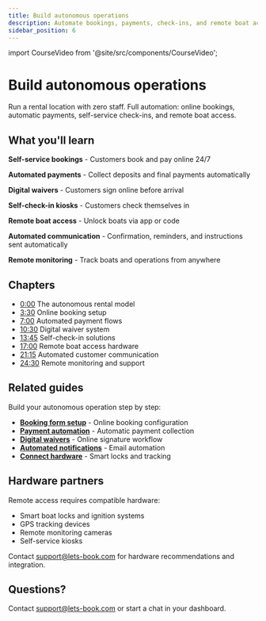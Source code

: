 ```yaml
---
title: Build autonomous operations
description: Automate bookings, payments, check-ins, and remote boat access
sidebar_position: 6
---
```


import CourseVideo from '@site/src/components/CourseVideo';

# Build autonomous operations

<CourseVideo videoId="VIDEO_ID_HERE" title="Build autonomous operations" />

Run a rental location with zero staff. Full automation: online bookings, automatic payments, self-service check-ins, and remote boat access.

## What you'll learn

**Self-service bookings** - Customers book and pay online 24/7

**Automated payments** - Collect deposits and final payments automatically

**Digital waivers** - Customers sign online before arrival

**Self-check-in kiosks** - Customers check themselves in

**Remote boat access** - Unlock boats via app or code

**Automated communication** - Confirmation, reminders, and instructions sent automatically

**Remote monitoring** - Track boats and operations from anywhere

## Chapters

- [0:00](https://www.youtube.com/watch?v=VIDEO_ID_HERE&t=0s) The autonomous rental model
- [3:30](https://www.youtube.com/watch?v=VIDEO_ID_HERE&t=210s) Online booking setup
- [7:00](https://www.youtube.com/watch?v=VIDEO_ID_HERE&t=420s) Automated payment flows
- [10:30](https://www.youtube.com/watch?v=VIDEO_ID_HERE&t=630s) Digital waiver system
- [13:45](https://www.youtube.com/watch?v=VIDEO_ID_HERE&t=825s) Self-check-in solutions
- [17:00](https://www.youtube.com/watch?v=VIDEO_ID_HERE&t=1020s) Remote boat access hardware
- [21:15](https://www.youtube.com/watch?v=VIDEO_ID_HERE&t=1275s) Automated customer communication
- [24:30](https://www.youtube.com/watch?v=VIDEO_ID_HERE&t=1470s) Remote monitoring and support

## Related guides

Build your autonomous operation step by step:

- **[Booking form setup](/guides/booking-form/add-to-website)** - Online booking configuration
- **[Payment automation](/guides/payments/receive-payments)** - Automatic payment collection
- **[Digital waivers](/guides/day-to-day/work-with-waivers)** - Online signature workflow
- **[Automated notifications](/guides/boost-revenue/automate-aftersales-and-loyalty)** - Email automation
- **[Connect hardware](/guides/boats/manage-boats)** - Smart locks and tracking

## Hardware partners

Remote access requires compatible hardware:

- Smart boat locks and ignition systems
- GPS tracking devices
- Remote monitoring cameras
- Self-service kiosks

Contact [support@lets-book.com](mailto:support@lets-book.com) for hardware recommendations and integration.

## Questions?

Contact [support@lets-book.com](mailto:support@lets-book.com) or start a chat in your dashboard.
